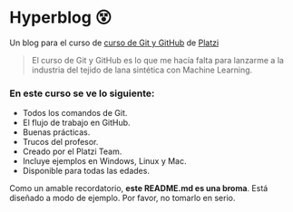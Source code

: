 # Hyperblog 😵
Un blog para el curso de [curso de Git y GitHub](https://platzi.com/cursos/git-github/) de [Platzi](https://www.platzi.com)
> El curso de Git y GitHub es lo que me hacía falta para lanzarme a la industria del tejido de lana sintética con Machine Learning.

### En este curso se ve lo siguiente:
* Todos los comandos de Git.
* El flujo de trabajo en GitHub.
* Buenas prácticas.
* Trucos del profesor.
* Creado por el Platzi Team.
* Incluye ejemplos en Windows, Linux y Mac.
* Disponible para todas las edades.

Como un amable recordatorio, **este README.md es una broma**. Está diseñado a modo de ejemplo. Por favor, no tomarlo en serio.
